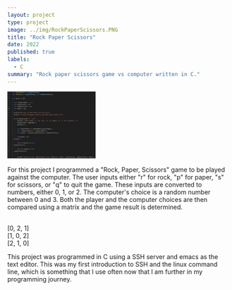 ```yaml
---
layout: project
type: project
image: ../img/RockPaperScissors.PNG
title: "Rock Paper Scissors"
date: 2022
published: true
labels:
  - C
summary: "Rock paper scissors game vs computer written in C."
---
```


<div class="text-center p-4">
  <img width="200px" src="../img/RockPaperScissors.PNG" class="img-thumbnail" >
</div>

For this project I programmed a "Rock, Paper, Scissors" game to be played against the computer. The user inputs either "r" for rock, "p" for paper, "s" for scissors, or "q" to quit the game. These inputs are converted to numbers, either 0, 1, or 2. The computer's choice is a random number between 0 and 3. Both the player and the computer choices are then compared using a matrix and the game result is determined.

<br>[0, 2, 1]<br>
		 [1, 0, 2]<br>
		 [2, 1, 0]<br>                   

This project was programmed in C using a SSH server and emacs as the text editor. This was my first introduction to SSH and the linux command line, which is something that I use often now that I am further in my programming journey.
